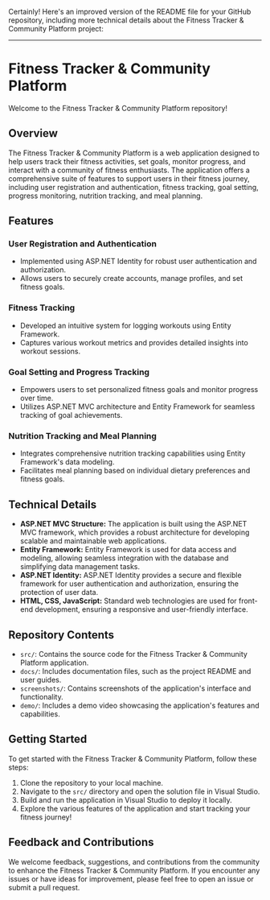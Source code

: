Certainly! Here's an improved version of the README file for your GitHub repository, including more technical details about the Fitness Tracker & Community Platform project:

---

# Fitness Tracker & Community Platform

Welcome to the Fitness Tracker & Community Platform repository!

## Overview

The Fitness Tracker & Community Platform is a web application designed to help users track their fitness activities, set goals, monitor progress, and interact with a community of fitness enthusiasts. The application offers a comprehensive suite of features to support users in their fitness journey, including user registration and authentication, fitness tracking, goal setting, progress monitoring, nutrition tracking, and meal planning.

## Features

### User Registration and Authentication

- Implemented using ASP.NET Identity for robust user authentication and authorization.
- Allows users to securely create accounts, manage profiles, and set fitness goals.

### Fitness Tracking

- Developed an intuitive system for logging workouts using Entity Framework.
- Captures various workout metrics and provides detailed insights into workout sessions.

### Goal Setting and Progress Tracking

- Empowers users to set personalized fitness goals and monitor progress over time.
- Utilizes ASP.NET MVC architecture and Entity Framework for seamless tracking of goal achievements.

### Nutrition Tracking and Meal Planning

- Integrates comprehensive nutrition tracking capabilities using Entity Framework's data modeling.
- Facilitates meal planning based on individual dietary preferences and fitness goals.

## Technical Details

- **ASP.NET MVC Structure:** The application is built using the ASP.NET MVC framework, which provides a robust architecture for developing scalable and maintainable web applications.
- **Entity Framework:** Entity Framework is used for data access and modeling, allowing seamless integration with the database and simplifying data management tasks.
- **ASP.NET Identity:** ASP.NET Identity provides a secure and flexible framework for user authentication and authorization, ensuring the protection of user data.
- **HTML, CSS, JavaScript:** Standard web technologies are used for front-end development, ensuring a responsive and user-friendly interface.

## Repository Contents

- `src/`: Contains the source code for the Fitness Tracker & Community Platform application.
- `docs/`: Includes documentation files, such as the project README and user guides.
- `screenshots/`: Contains screenshots of the application's interface and functionality.
- `demo/`: Includes a demo video showcasing the application's features and capabilities.

## Getting Started

To get started with the Fitness Tracker & Community Platform, follow these steps:

1. Clone the repository to your local machine.
2. Navigate to the `src/` directory and open the solution file in Visual Studio.
3. Build and run the application in Visual Studio to deploy it locally.
4. Explore the various features of the application and start tracking your fitness journey!

## Feedback and Contributions

We welcome feedback, suggestions, and contributions from the community to enhance the Fitness Tracker & Community Platform. If you encounter any issues or have ideas for improvement, please feel free to open an issue or submit a pull request.
